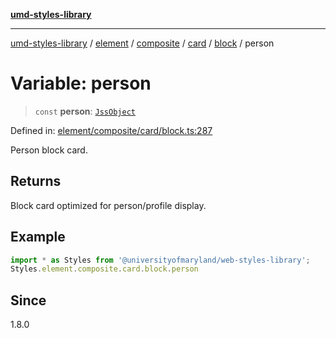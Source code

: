 [**umd-styles-library**](../../../../../../../../README.md)

***

[umd-styles-library](../../../../../../../../modules.md) / [element](../../../../../../../README.md) / [composite](../../../../../README.md) / [card](../../../README.md) / [block](../README.md) / person

# Variable: person

> `const` **person**: [`JssObject`](../../../../../../../../utilities/namespaces/transform/type-aliases/JssObject.md)

Defined in: [element/composite/card/block.ts:287](https://github.com/UMD-Digital/design-system/blob/8c958a0419ab79ba8bcba0aabd12f79a69ac5834/packages/styles/source/element/composite/card/block.ts#L287)

Person block card.

## Returns

Block card optimized for person/profile display.

## Example

```typescript
import * as Styles from '@universityofmaryland/web-styles-library';
Styles.element.composite.card.block.person
```

## Since

1.8.0
